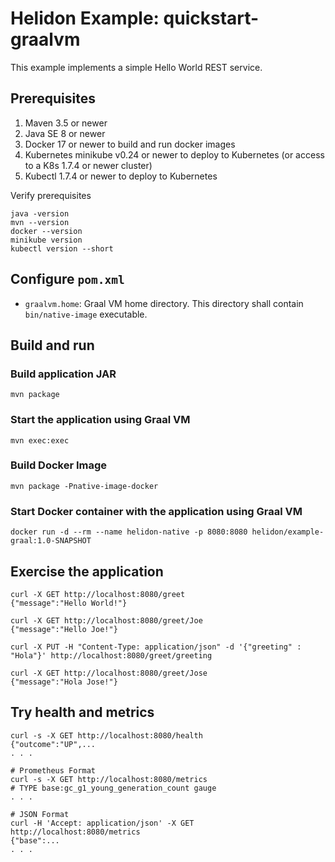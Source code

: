 
# Helidon Example: quickstart-graalvm

This example implements a simple Hello World REST service.

## Prerequisites

1. Maven 3.5 or newer
2. Java SE 8 or newer
3. Docker 17 or newer to build and run docker images
4. Kubernetes minikube v0.24 or newer to deploy to Kubernetes (or access to a K8s 1.7.4 or newer cluster)
5. Kubectl 1.7.4 or newer to deploy to Kubernetes

Verify prerequisites
```
java -version
mvn --version
docker --version
minikube version
kubectl version --short
```

## Configure `pom.xml`

- `graalvm.home`: Graal VM home directory. This directory shall contain `bin/native-image` executable.

## Build and run

### Build application JAR
```
mvn package
```
### Start the application using Graal VM
```
mvn exec:exec
```
### Build Docker Image
```
mvn package -Pnative-image-docker
```
### Start Docker container with the application using Graal VM
```
docker run -d --rm --name helidon-native -p 8080:8080 helidon/example-graal:1.0-SNAPSHOT
```

## Exercise the application

```
curl -X GET http://localhost:8080/greet
{"message":"Hello World!"}

curl -X GET http://localhost:8080/greet/Joe
{"message":"Hello Joe!"}

curl -X PUT -H "Content-Type: application/json" -d '{"greeting" : "Hola"}' http://localhost:8080/greet/greeting

curl -X GET http://localhost:8080/greet/Jose
{"message":"Hola Jose!"}
```

## Try health and metrics

```
curl -s -X GET http://localhost:8080/health
{"outcome":"UP",...
. . .

# Prometheus Format
curl -s -X GET http://localhost:8080/metrics
# TYPE base:gc_g1_young_generation_count gauge
. . .

# JSON Format
curl -H 'Accept: application/json' -X GET http://localhost:8080/metrics
{"base":...
. . .

```
